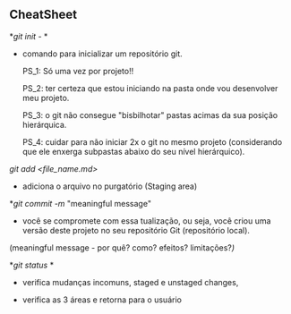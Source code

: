 ## CheatSheet

**git init* - * 

- comando para inicializar um repositório git. 
  
  PS_1: Só uma vez por projeto!!
  
  PS_2: ter certeza que estou iniciando na pasta onde vou desenvolver meu projeto.
  
  PS_3: o git não consegue "bisbilhotar" pastas acimas da sua posição hierárquica.
  
  PS_4: cuidar para não iniciar 2x o git no mesmo projeto (considerando que ele enxerga subpastas abaixo do seu nível hierárquico).

*git add <file_name.md>* 

- adiciona o arquivo no purgatório (Staging area)

**git commit -m* "meaningful message" 

- você se compromete com essa tualização, ou seja, você criou uma versão deste projeto no seu repositório Git (repositório local).

(meaningful message - por quê? como? efeitos? limitações?_)_



**git status* *

- verifica mudanças incomuns, staged e unstaged changes, 

- verifica as 3 áreas e retorna para o usuário 




